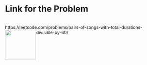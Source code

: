 # Link for the Problem
<br>
https://leetcode.com/problems/pairs-of-songs-with-total-durations-divisible-by-60/
<img src="https://octodex.github.com/images/daftpunktocat-guy.gif" width="100" height="100" align="left" />


